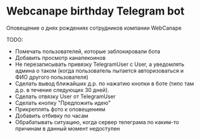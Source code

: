 # Webcanape birthday Telegram bot

Оповещение о днях рождениях сотрудников компании WebCanape

TODO:

- Помечать пользователей, которые заблокировали бота
- Добавить просмотр канапекоинов
- Не перезаписывать привязку TelegramUser с User, а уведомлять админа о таком (когда пользователь пытается авторизоваться и ФИО другого пользователя)
- Сделать вывод ближайших д.р. по нажатию кнопки в боте (типо там д.р. в течение следующих 30 дней).
- Сделать отвязку User от TelegramUser
- Сделать кнопку "Предложить идею"
- Прикреплять фото к оповещениям
- Добавить отбивку по часам
- Обрабатывать ситуацию, когда сервер телеграма по каким-то причинам в данный момент недоступен
